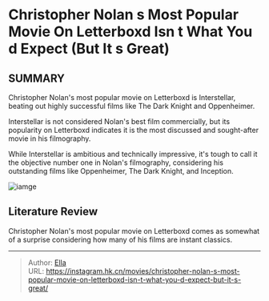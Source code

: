 # Christopher Nolan s Most Popular Movie On Letterboxd Isn t What You d Expect (But It s Great)


## SUMMARY 



Christopher Nolan&#39;s most popular movie on Letterboxd is Interstellar, beating out highly successful films like The Dark Knight and Oppenheimer.


Interstellar is not considered Nolan&#39;s best film commercially, but its popularity on Letterboxd indicates it is the most discussed and sought-after movie in his filmography.
            

While Interstellar is ambitious and technically impressive, it&#39;s tough to call it the objective number one in Nolan&#39;s filmography, considering his outstanding films like Oppenheimer, The Dark Knight, and Inception.



![iamge](https://static1.srcdn.com/wordpress/wp-content/uploads/2023/12/_christopher-nolan-interstellar-most-popular-letterboxd-movie-1.jpg)

## Literature Review
Christopher Nolan&#39;s most popular movie on Letterboxd comes as somewhat of a surprise considering how many of his films are instant classics.




---

> Author: [Ella](https://instagram.hk.cn/)  
> URL: https://instagram.hk.cn/movies/christopher-nolan-s-most-popular-movie-on-letterboxd-isn-t-what-you-d-expect-but-it-s-great/  

